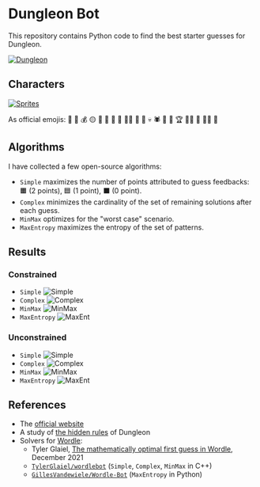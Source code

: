 # Dungleon Bot

This repository contains Python code to find the best starter guesses for Dungleon.

[![Dungleon][img-cover]][game]

## Characters

[![Sprites][img-sprites]][img-sprites-original]

As official emojis:
:bow_and_arrow: :bat: :moneybag: :yellow_circle: :dragon_face: :frog: :japanese_goblin: :crown: 🧙‍♀️ :imp: :japanese_ogre: :skull: :spider: :bust_in_silhouette: 🤡 :trophy: :man_farmer: :person_fencing: 🧙‍♂️ :zombie:

## Algorithms

I have collected a few open-source algorithms:
- `Simple` maximizes the number of points attributed to guess feedbacks: 🟧 (2 points), 🟦 (1 point), ⬛ (0 point).
- `Complex` minimizes the cardinality of the set of remaining solutions after each guess.
- `MinMax` optimizes for the "worst case" scenario.
- `MaxEntropy` maximizes the entropy of the set of patterns.

## Results

### Constrained

- `Simple`
![Simple][results-constrained-simple]
- `Complex`
![Complex][results-constrained-complex]
- `MinMax`
![MinMax][results-constrained-minmax]
- `MaxEntropy`
![MaxEnt][results-constrained-maxent]

### Unconstrained

- `Simple`
![Simple][results-unconstrained-simple]
- `Complex`
![Complex][results-unconstrained-complex]
- `MinMax`
![MinMax][results-unconstrained-minmax]
- `MaxEntropy`
![MaxEnt][results-unconstrained-maxent]

## References

- The [official website][game]
- A study of [the hidden rules][dungleon-rules] of Dungleon
- Solvers for [Wordle][wordle-game]:
  - Tyler Glaiel, [The mathematically optimal first guess in Wordle][wordle-bot-cpp-blog-post], December 2021
  - [`TylerGlaiel/wordlebot`][wordle-bot-cpp] (`Simple`, `Complex`, `MinMax` in C++)
  - [`GillesVandewiele/Wordle-Bot`][wordle-bot-python] (`MaxEntropy` in Python)

[game]: <https://www.dungleon.com/>
[img-cover]: <https://github.com/woctezuma/dungleon-bot/wiki/img/cover.png>
[img-sprites]: <https://github.com/woctezuma/dungleon-bot/wiki/img/sprites/big.png>
[img-sprites-original]: <https://www.dungleon.com/images/elements/big/sprites.png>
[dungleon-rules]: <https://github.com/woctezuma/dungleon>
[wordle-game]: <https://www.nytimes.com/games/wordle>
[wordle-bot-cpp-blog-post]: <https://medium.com/@tglaiel/the-mathematically-optimal-first-guess-in-wordle-cbcb03c19b0a>
[wordle-bot-cpp]: <https://github.com/TylerGlaiel/wordlebot>
[wordle-bot-python]: <https://github.com/GillesVandewiele/Wordle-Bot>
[results-constrained-simple]: <https://github.com/woctezuma/dungleon-bot/wiki/img/results/constrained/cpp_simple.png>
[results-constrained-complex]: <https://github.com/woctezuma/dungleon-bot/wiki/img/results/constrained/cpp_complex.png>
[results-constrained-minmax]: <https://github.com/woctezuma/dungleon-bot/wiki/img/results/constrained/cpp_minmax.png>
[results-constrained-maxent]: <https://github.com/woctezuma/dungleon-bot/wiki/img/results/constrained/python_maxent.png>
[results-unconstrained-simple]: <https://github.com/woctezuma/dungleon-bot/wiki/img/results/unconstrained/cpp_simple.png>
[results-unconstrained-complex]: <https://github.com/woctezuma/dungleon-bot/wiki/img/results/unconstrained/cpp_complex.png>
[results-unconstrained-minmax]: <https://github.com/woctezuma/dungleon-bot/wiki/img/results/unconstrained/cpp_minmax.png>
[results-unconstrained-maxent]: <https://github.com/woctezuma/dungleon-bot/wiki/img/results/unconstrained/python_maxent.png>
